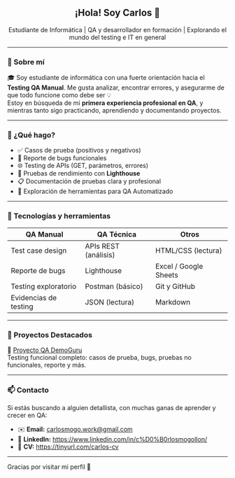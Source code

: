 <h2 align="center">¡Hola! Soy Carlos 👋</h2>

<p align="center">
  Estudiante de Informática | QA y desarrollador en formación | Explorando el mundo del testing e IT en general
</p>

---

### 💼 Sobre mí

🎓 Soy estudiante de informática con una fuerte orientación hacia el **Testing QA Manual**. Me gusta analizar, encontrar errores, y asegurarme de que todo funcione como debe ser 💡  
Estoy en búsqueda de mi **primera experiencia profesional en QA**, y mientras tanto sigo practicando, aprendiendo y documentando proyectos.

---

### 🧪 ¿Qué hago?

- ✅ Casos de prueba (positivos y negativos)
- 🐞 Reporte de bugs funcionales
- 🌐 Testing de APIs (GET, parámetros, errores)
- 🚦 Pruebas de rendimiento con **Lighthouse**
- 📋 Documentación de pruebas clara y profesional
- 🔎 Exploración de herramientas para QA Automatizado

---

### 🧰 Tecnologías y herramientas

| QA Manual | QA Técnica | Otros |
|-----------|------------|-------|
| Test case design | APIs REST (análisis) | HTML/CSS (lectura) |
| Reporte de bugs | Lighthouse | Excel / Google Sheets |
| Testing exploratorio | Postman (básico) | Git y GitHub |
| Evidencias de testing | JSON (lectura) | Markdown |

---

### 📂 Proyectos Destacados

🔹 [Proyecto QA DemoGuru](https://github.com/Mogo943/qa-project-demo-guru)  
Testing funcional completo: casos de prueba, bugs, pruebas no funcionales, reporte y más.  

---

### 📫 Contacto

Si estás buscando a alguien detallista, con muchas ganas de aprender y crecer en QA:
- ✉️ **Email:** carlosmogo.work@gmail.com 
- 💼 **LinkedIn:** https://www.linkedin.com/in/c%D0%B0rlosmogollon/
- 📁 **CV:** https://tinyurl.com/carlos-cv

---

Gracias por visitar mi perfil 💙
